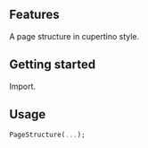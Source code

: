## Features

A page structure in cupertino style.

## Getting started

Import.

## Usage

```dart
PageStructure(...);
```